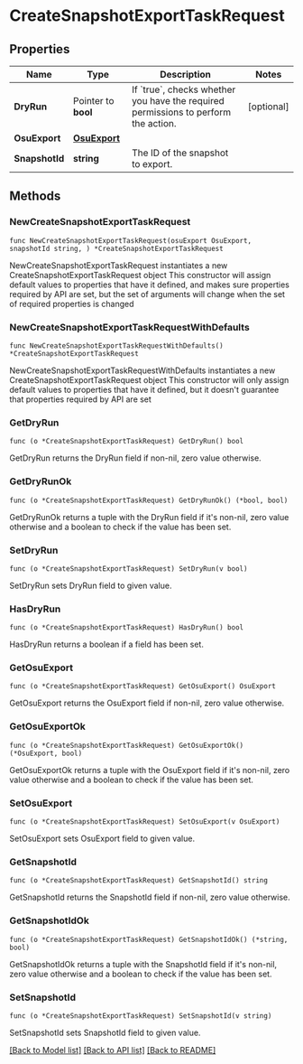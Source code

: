# CreateSnapshotExportTaskRequest

## Properties

Name | Type | Description | Notes
------------ | ------------- | ------------- | -------------
**DryRun** | Pointer to **bool** | If &#x60;true&#x60;, checks whether you have the required permissions to perform the action. | [optional] 
**OsuExport** | [**OsuExport**](OsuExport.md) |  | 
**SnapshotId** | **string** | The ID of the snapshot to export. | 

## Methods

### NewCreateSnapshotExportTaskRequest

`func NewCreateSnapshotExportTaskRequest(osuExport OsuExport, snapshotId string, ) *CreateSnapshotExportTaskRequest`

NewCreateSnapshotExportTaskRequest instantiates a new CreateSnapshotExportTaskRequest object
This constructor will assign default values to properties that have it defined,
and makes sure properties required by API are set, but the set of arguments
will change when the set of required properties is changed

### NewCreateSnapshotExportTaskRequestWithDefaults

`func NewCreateSnapshotExportTaskRequestWithDefaults() *CreateSnapshotExportTaskRequest`

NewCreateSnapshotExportTaskRequestWithDefaults instantiates a new CreateSnapshotExportTaskRequest object
This constructor will only assign default values to properties that have it defined,
but it doesn't guarantee that properties required by API are set

### GetDryRun

`func (o *CreateSnapshotExportTaskRequest) GetDryRun() bool`

GetDryRun returns the DryRun field if non-nil, zero value otherwise.

### GetDryRunOk

`func (o *CreateSnapshotExportTaskRequest) GetDryRunOk() (*bool, bool)`

GetDryRunOk returns a tuple with the DryRun field if it's non-nil, zero value otherwise
and a boolean to check if the value has been set.

### SetDryRun

`func (o *CreateSnapshotExportTaskRequest) SetDryRun(v bool)`

SetDryRun sets DryRun field to given value.

### HasDryRun

`func (o *CreateSnapshotExportTaskRequest) HasDryRun() bool`

HasDryRun returns a boolean if a field has been set.

### GetOsuExport

`func (o *CreateSnapshotExportTaskRequest) GetOsuExport() OsuExport`

GetOsuExport returns the OsuExport field if non-nil, zero value otherwise.

### GetOsuExportOk

`func (o *CreateSnapshotExportTaskRequest) GetOsuExportOk() (*OsuExport, bool)`

GetOsuExportOk returns a tuple with the OsuExport field if it's non-nil, zero value otherwise
and a boolean to check if the value has been set.

### SetOsuExport

`func (o *CreateSnapshotExportTaskRequest) SetOsuExport(v OsuExport)`

SetOsuExport sets OsuExport field to given value.


### GetSnapshotId

`func (o *CreateSnapshotExportTaskRequest) GetSnapshotId() string`

GetSnapshotId returns the SnapshotId field if non-nil, zero value otherwise.

### GetSnapshotIdOk

`func (o *CreateSnapshotExportTaskRequest) GetSnapshotIdOk() (*string, bool)`

GetSnapshotIdOk returns a tuple with the SnapshotId field if it's non-nil, zero value otherwise
and a boolean to check if the value has been set.

### SetSnapshotId

`func (o *CreateSnapshotExportTaskRequest) SetSnapshotId(v string)`

SetSnapshotId sets SnapshotId field to given value.



[[Back to Model list]](../README.md#documentation-for-models) [[Back to API list]](../README.md#documentation-for-api-endpoints) [[Back to README]](../README.md)


